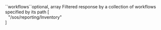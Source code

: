 <tr><td>``workflows``</td><td>optional, array</td>
<td>Filtered response by a collection of workflows specified by its path</td>
<td> [
  <div style="padding-left:10px;">"/sos/reporting/Inventory"</div>
  ]</td>
<td></td></tr>
